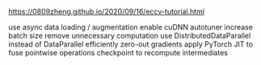 

<!--
 * @version:
 * @Author:  StevenJokess https://github.com/StevenJokess
 * @Date: 2020-11-17 20:03:45
 * @LastEditors:  StevenJokess https://github.com/StevenJokess
 * @LastEditTime: 2020-11-17 20:03:58
 * @Description:
 * @TODO::
 * @Reference:
-->

https://0809zheng.github.io/2020/09/16/eccv-tutorial.html

use async data loading / augmentation
enable cuDNN autotuner
increase batch size
remove unnecessary computation
use DistributedDataParallel instead of DataParallel
efficiently zero-out gradients
apply PyTorch JIT to fuse pointwise operations
checkpoint to recompute intermediates

